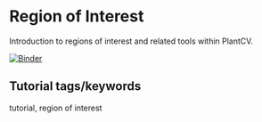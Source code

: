 # Region of Interest

Introduction to regions of interest and related tools within PlantCV. 


[![Binder](https://mybinder.org/badge_logo.svg)](https://mybinder.org/v2/gh/danforthcenter/plantcv-tutorial-roi/HEAD?labpath=table_of_contents.ipynb)

## Tutorial tags/keywords

tutorial, region of interest



